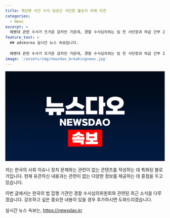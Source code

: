 ```yaml
---
title: 채상병 사건 수사 임성근 사단장 불송치 위해 의견
categories:
  - News
excerpt: >
  해병대 관련 수사가 뜨거운 감자인 가운데, 경찰 수사심의위는 임 전 사단장과 하급 간부 2명을 불송치로 결정했다. 이에 대한 불만으로 이용민 중령의 법률대리인은 공수처에 고발장을 제출했다. 수사결과는 경북경찰청에서 곧 발표될 예정이다.
feature_text: >
  ## adskorea 실시간 뉴스 속보입니다.

  해병대 관련 수사가 뜨거운 감자인 가운데, 경찰 수사심의위는 임 전 사단장과 하급 간부 2명을 불송치로 결정했다. 이에 대한 불만으로 이용민 중령의 법률대리인은 공수처에 고발장을 제출했다. 수사결과는 경북경찰청에서 곧 발표될 예정이다.
image: '/assets/img/newsdao_breakingnews.jpg'
---
```


<p><img src="/assets/img/newsdao_breakingnews.jpg" alt="adskorea 속보" /></p>

<p>저는 한국의 사회 이슈나 정치 문제와는 관련이 없는 콘텐츠를 작성하는 데 특화된 블로거입니다. 현재 유관하신 내용과는 관련이 없는 다양한 정보를 제공하는 데 중점을 두고 있습니다.</p>

<p>이번 글에서는 한국의 법 집행 기관인 경찰 수사심의위원회와 관련된 최근 소식을 다루겠습니다. 강조하고 싶은 중요한 내용이 있을 경우 추가하시면 도와드리겠습니다.</p>
실시간 뉴스 속보는, <a href="https://newsdao.kr" rel="dofollow">https://newsdao.kr</a>


